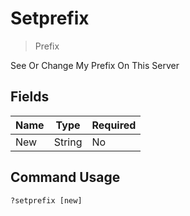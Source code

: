 # Setprefix
> Prefix

See Or Change My Prefix On This Server

## Fields

| Name | Type | Required |
|------|------|----------|
| New | String | No |

## Command Usage
```
?setprefix [new]
```